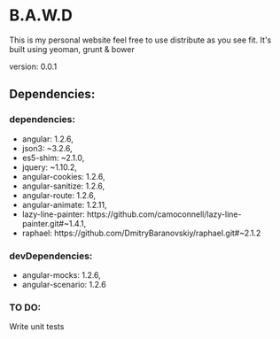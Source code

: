 <h1>B.A.W.D</h1>
<p>This is my personal website feel free to use distribute as you see fit. 
It's  built using yeoman, grunt &amp; bower</p>
<p>version: 0.0.1 </p> 
<h2>Dependencies:</h2>
<h3>dependencies:</h3> 
<ul>
	<li>angular: 1.2.6,</li>
	<li>json3: ~3.2.6,</li>
	<li>es5-shim: ~2.1.0,</li>
	<li>jquery: ~1.10.2,</li>
	<li>angular-cookies: 1.2.6,</li>
	<li>angular-sanitize: 1.2.6,</li>
	<li>angular-route: 1.2.6,</li>
	<li>angular-animate: 1.2.11,</li>
	<li>lazy-line-painter: https://github.com/camoconnell/lazy-line-painter.git#~1.4.1,</li>
	<li>raphael: https://github.com/DmitryBaranovskiy/raphael.git#~2.1.2</li>
</ul>
<h3>devDependencies:</h3> 
<ul>
	<li>angular-mocks: 1.2.6,</li>
	<li>angular-scenario: 1.2.6</li>
</ul>
<h3>TO DO:</h3>
Write unit tests 